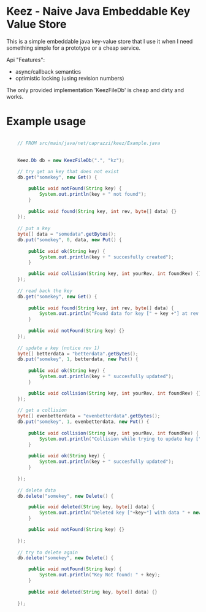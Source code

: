 Keez - Naive Java Embeddable Key Value Store
============================================

This is a simple embeddable java key-value store that I use it when 
I need something simple for a prototype or a cheap service.

Api "Features":
 
* async/callback semantics
* optimistic locking (using revision numbers)   

The only provided implementation 'KeezFileDb' is cheap and dirty and works.

Example usage
=============

```java

	// FROM src/main/java/net/caprazzi/keez/Example.java
	
	
	Keez.Db db = new KeezFileDb(".", "kz");		
		
	// try get an key that does not exist		
	db.get("somekey", new Get() {

		public void notFound(String key) {
			System.out.println(key + " not found");
		}
		
		public void found(String key, int rev, byte[] data) {}
	});
	
	// put a key
	byte[] data = "somedata".getBytes();
	db.put("somekey", 0, data, new Put() {
		
		public void ok(String key) {
			System.out.println(key + " succesfully created");
		}

		public void collision(String key, int yourRev, int foundRev) {}
	});
	
	// read back the key
	db.get("somekey", new Get() {
		
		public void found(String key, int rev, byte[] data) {
			System.out.println("Found data for key [" + key +"] at rev " + rev + ": " + new String(data));
		}
		
		public void notFound(String key) {}			
	});
	
	// update a key (notice rev 1)
	byte[] betterdata = "betterdata".getBytes();
	db.put("somekey", 1, betterdata, new Put() {
		
		public void ok(String key) {
			System.out.println(key + " succesfully updated");
		}

		public void collision(String key, int yourRev, int foundRev) {}
	});
	
	// get a collision
	byte[] evenbetterdata = "evenbetterdata".getBytes();
	db.put("somekey", 1, evenbetterdata, new Put() {
		
		public void collision(String key, int yourRev, int foundRev) {
			System.out.println("Collision while trying to update key [" + key + "] at revision " + yourRev + ": key is at revision " + foundRev);
		}
		
		public void ok(String key) {
			System.out.println(key + " succesfully updated");
		}
		
	});
	
	// delete data
	db.delete("somekey", new Delete() {

		public void deleted(String key, byte[] data) {
			System.out.println("Deleted key ["+key+"] with data " + new String(data));
		}

		public void notFound(String key) {}
		
	});
	
	// try to delete again
	db.delete("somekey", new Delete() {

		public void notFound(String key) {
			System.out.println("Key Not found: " + key);
		}
		
		public void deleted(String key, byte[] data) {}
		
	});		
```
